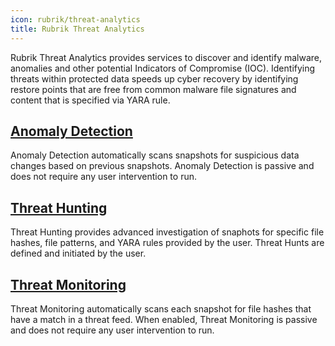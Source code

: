 ```yaml
---
icon: rubrik/threat-analytics
title: Rubrik Threat Analytics
---
```


Rubrik Threat Analytics provides services to discover and identify malware, anomalies and other potential Indicators of Compromise (IOC). Identifying threats within protected data speeds up cyber recovery by identifying restore points that are free from common malware file signatures and content that is specified via YARA rule.

## [Anomaly Detection](Anomaly-Detection.md)
Anomaly Detection automatically scans snapshots for suspicious data changes based on previous snapshots. Anomaly Detection is passive and does not require any user intervention to run.

## [Threat Hunting](Threat-Hunting.md)
Threat Hunting provides advanced investigation of snaphots for specific file hashes, file patterns, and YARA rules provided by the user. Threat Hunts are defined and initiated by the user.

## [Threat Monitoring](Threat-Monitoring.md)
Threat Monitoring automatically scans each snapshot for file hashes that have a match in a threat feed. When enabled, Threat Monitoring is passive and does not require any user intervention to run.